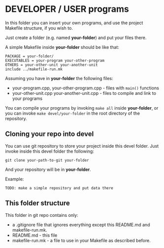DEVELOPER / USER programs
=========================

In this folder you can insert your own programs,
and use the project Makefile structure, if you wish to.

Just create a folder (e.g. named **your-folder**) and put 
your files there. 

A simple Makefile inside **your-folder** should be like that:

```
PACKAGE = your-folder/
EXECUTABLES = your-program your-other-program
OTHERS = your-other-unit your-another-unit
include ../makefile-run.mk
```

Assuming you have in **your-folder** the following files:
 - your-program.cpp, your-other-program.cpp - files 
   with ```main()``` functions
 - your-other-unit.cpp your-another-unit.cpp - files to 
   compile and link to your programs

You can compile your programs by invoking ```make all```
inside **your-folder**, or you can invoke ```make devel/your-folder```
in the root directory of the repository.


Cloning your repo into devel
----------------------------

You can use git repository to store your project inside 
this devel folder. Just invoke inside this devel folder
the following:

```
git clone your-path-to-git your-folder
```

And your repository will be in **your-folder**.

Example:

```
TODO: make a simple repository and put data there
```


This folder structure
---------------------

This folder in git repo contains only:
- a .gitignore file that ignores everything except this 
  README.md and makefile-run.mk. 
- README.md - this file
- makefile-run.mk - a file to use in your Makefile as
  described before.

